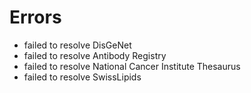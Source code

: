 # Errors

- failed to resolve DisGeNet
- failed to resolve Antibody Registry
- failed to resolve National Cancer Institute Thesaurus
- failed to resolve SwissLipids